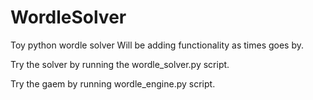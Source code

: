 # WordleSolver
Toy python wordle solver
Will be adding functionality as times goes by. 

Try the solver by running the wordle_solver.py script.

Try the gaem by running wordle_engine.py script.
